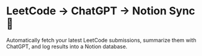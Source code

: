 # LeetCode → ChatGPT → Notion Sync 🚀

Automatically fetch your latest LeetCode submissions, summarize them with ChatGPT, and log results into a Notion database.

